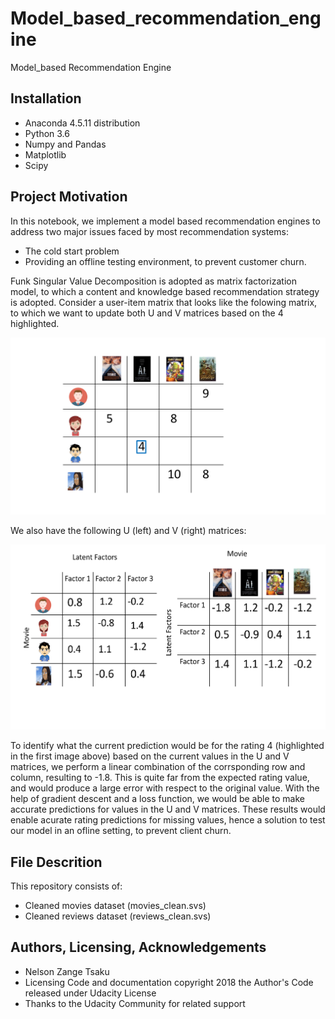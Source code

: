 # Model_based_recommendation_engine
Model_based Recommendation Engine
## Installation
- Anaconda 4.5.11 distribution 
- Python 3.6 
- Numpy and Pandas
- Matplotlib
- Scipy

## Project Motivation
In this notebook, we implement a model based recommendation engines to address two major issues faced by most recommendation systems: 
- The cold start problem
- Providing an offline testing environment, to prevent customer churn.

Funk Singular Value Decomposition is adopted as matrix factorization model, to which a content and knowledge based recommendation strategy is adopted. Consider a user-item matrix that looks like the folowing matrix, to which we want to update both U and V matrices based on the 4 highlighted.

![User-movier ratings](./Figure5.png)

We also have the following U (left) and V (right) matrices:

![U and V matrices](./Figure6.png)

To identify what the current prediction would be for the rating 4 (highlighted in the first image above) based on the current values in the U and V matrices, we perform a linear combination of the corrsponding row and column, resulting to -1.8. This is quite far from the expected rating value, and would produce a large error with respect to the original value. With the help of gradient descent and a loss function, we would be able to make accurate predictions for values in the U and V matrices. These results would enable acurate rating predictions for missing values, hence a solution to test our model in an ofline setting, to prevent client churn.  

## File Descrition 
This repository consists of:
- Cleaned movies dataset (movies_clean.svs)
- Cleaned reviews dataset (reviews_clean.svs)

## Authors, Licensing, Acknowledgements
- Nelson Zange Tsaku 
- Licensing Code and documentation copyright 2018 the Author's Code released under Udacity License 
- Thanks to the Udacity Community for related support
